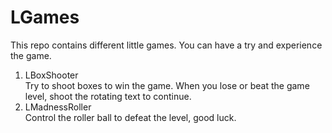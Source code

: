 # LGames
This repo contains different little games. You can have a try and experience the game.</br>
<ol>
<li>
LBoxShooter</br>
Try to shoot boxes to win the game. When you lose or beat the game level, shoot the rotating text to continue.
</li>
<li>
LMadnessRoller</br>
Control the roller ball to defeat the level, good luck.
</li>
</ol>

